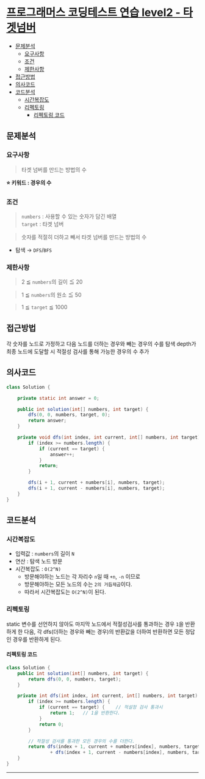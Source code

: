# [프로그래머스 코딩테스트 연습 level2 - 타겟넘버](https://school.programmers.co.kr/learn/courses/30/lessons/43165)

- [문제분석](#문제분석)
    * [요구사항](#요구사항)
    * [조건](#조건)
    * [제한사항](#제한사항)
- [접근방법](#접근방법)
- [의사코드](#의사코드)
- [코드분석](#코드분석)
    * [시간복잡도](#시간복잡도)
    * [리펙토링](#리펙토링)
        + [리펙토링 코드](#리펙토링-코드)

## 문제분석

### 요구사항

> 타겟 넘버를 만드는 방법의 수

**⭐️ 키워드 : 경우의 수**

### 조건

> `numbers` : 사용할 수 있는 숫자가 담긴 배열  
> `target` : 타겟 넘버

> 숫자를 적절히 더하고 빼서 타겟 넘버를 만드는 방법의 수

* 탐색 → `DFS`/`BFS`

### 제한사항

> 2 ≦ `numbers`의 길이 ≦ 20

> 1 ≦ `numbers`의 원소 ≦ 50

> 1 ≦ `target` ≦ 1000

## 접근방법

각 숫자를 노드로 가정하고 다음 노드를 더하는 경우와 빼는 경우의 수를 탐색
depth가 최종 노드에 도달할 시 적절성 검사를 통해 가능한 경우의 수 추가

## 의사코드

```java
class Solution {

    private static int answer = 0;

    public int solution(int[] numbers, int target) {
        dfs(0, 0, numbers, target, 0);
        return answer;
    }

    private void dfs(int index, int current, int[] numbers, int target) {
        if (index >= numbers.length) {
            if (current == target) {
                answer++;
            }
            return;
        }

        dfs(i + 1, current + numbers[i], numbers, target);
        dfs(i + 1, current - numbers[i], numbers, target);
    }
}


```

## 코드분석

### 시간복잡도

* 입력값 : `numbers`의 길이 `N`
* 연산 : 탐색 노드 방문
* 시간복잡도 : `O(2^N)`
  * 방문해야하는 노드는 각 자리수 `n`일 때 `+n`, `-n` 이므로
  * 방문해야하는 모든 노드의 수는 `2의 거듭제곱`이다.
  * 따라서 시간복잡도는 `O(2^N)`이 된다.

### 리펙토링

static 변수를 선언하지 않아도 마지막 노드에서 적절성검사를 통과하는 경우 `1`을 반환하게 한 다음,
각 dfs(더하는 경우와 빼는 경우)의 반환값을 더하여 반환하면 모든 정답인 경우를 반환하게 된다.

#### 리펙토링 코드

```java
class Solution {
    public int solution(int[] numbers, int target) {
        return dfs(0, 0, numbers, target);
    }

    private int dfs(int index, int current, int[] numbers, int target) {
        if (index >= numbers.length) {
            if (current == target) {    // 적설정 검사 통과시
                return 1;   // 1을 반환한다.
            }
            return 0;
        }

        // 적절성 검사를 통과한 모든 경우의 수를 더한다.
        return dfs(index + 1, current + numbers[index], numbers, target)    
                + dfs(index + 1, current - numbers[index], numbers, target);
    }
}
```

<hr>
